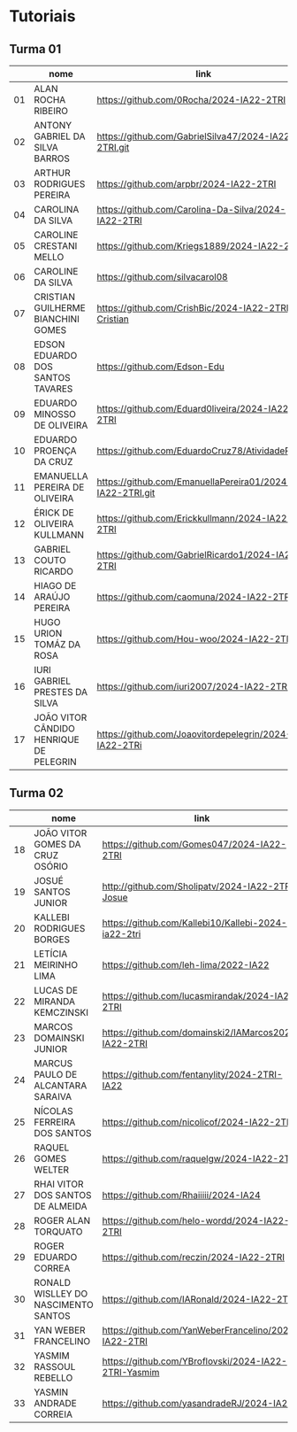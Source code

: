 # Tutoriais  

## Turma 01

|     | nome                                    | link                                                     |
| --- | --------------------------------------- | -------------------------------------------------------- |
| 01  | ALAN ROCHA RIBEIRO                      | https://github.com/0Rocha/2024-IA22-2TRI                 |
| 02  | ANTONY GABRIEL DA SILVA BARROS          | https://github.com/GabrielSilva47/2024-IA22-2TRI.git     |
| 03  | ARTHUR RODRIGUES PEREIRA                | https://github.com/arpbr/2024-IA22-2TRI                  |
| 04  | CAROLINA DA SILVA                       | https://github.com/Carolina-Da-Silva/2024-IA22-2TRI      |
| 05  | CAROLINE CRESTANI MELLO                 | https://github.com/Kriegs1889/2024-IA22-2TRI             |
| 06  | CAROLINE DA SILVA                       | https://github.com/silvacarol08                          |
| 07  | CRISTIAN GUILHERME BIANCHINI GOMES      | https://github.com/CrishBic/2024-IA22-2TRI-Cristian      |
| 08  | EDSON EDUARDO DOS SANTOS TAVARES        | https://github.com/Edson-Edu                             |
| 09  | EDUARDO MINOSSO DE OLIVEIRA             | https://github.com/Eduard0liveira/2024-IA22-2TRI         |
| 10  | EDUARDO PROENÇA DA CRUZ                 | https://github.com/EduardoCruz78/AtividadeProg2          |
| 11  | EMANUELLA PEREIRA DE OLIVEIRA           | https://github.com/EmanuellaPereira01/2024-IA22-2TRI.git |
| 12  | ÉRICK DE OLIVEIRA KULLMANN              | https://github.com/Erickkullmann/2024-IA22-2TRI          |
| 13  | GABRIEL COUTO RICARDO                   | https://github.com/GabrielRicardo1/2024-IA22-2TRI        |
| 14  | HIAGO DE ARAÚJO PEREIRA                 | https://github.com/caomuna/2024-IA22-2TRI                |
| 15  | HUGO URION TOMÁZ DA ROSA                | https://github.com/Hou-woo/2024-IA22-2TRI                |
| 16  | IURI GABRIEL PRESTES DA SILVA           | https://github.com/iuri2007/2024-IA22-2TRI               |
| 17  | JOÃO VITOR CÂNDIDO HENRIQUE DE PELEGRIN | https://github.com/Joaovitordepelegrin/2024-IA22-2TRi    |

## Turma 02

|    | nome                                | link                                                     |
| -- | ----------------------------------- | -------------------------------------------------------- |
| 18 | JOÃO VITOR GOMES DA CRUZ OSÓRIO     | https://github.com/Gomes047/2024-IA22-2TRI               |
| 19 | JOSUÉ SANTOS JUNIOR                 | http://github.com/Sholipatv/2024-IA22-2TRI-Josue         |
| 20 | KALLEBI RODRIGUES BORGES            | https://github.com/Kallebi10/Kallebi-2024-ia22-2tri      |
| 21 | LETÍCIA MEIRINHO LIMA               | https://github.com/leh-lima/2022-IA22                    |
| 22 | LUCAS DE MIRANDA KEMCZINSKI         | https://github.com/lucasmirandak/2024-IA22-2TRI          |
| 23 | MARCOS DOMAINSKI JUNIOR             | https://github.com/domainski2/IAMarcos2024-IA22-2TRI     |
| 24 | MARCUS PAULO DE ALCANTARA SARAIVA   | https://github.com/fentanylity/2024-2TRI-IA22            |
| 25 | NÍCOLAS FERREIRA DOS SANTOS         | https://github.com/nicolicof/2024-IA22-2TRI              |
| 26 | RAQUEL GOMES WELTER                 | https://github.com/raquelgw/2024-IA22-2TRI               |
| 27 | RHAI VITOR DOS SANTOS DE ALMEIDA    | https://github.com/Rhaiiiii/2024-IA24                    |
| 28 | ROGER ALAN TORQUATO                 | https://github.com/helo-wordd/2024-IA22-2TRI             |
| 29 | ROGER EDUARDO CORREA                | https://github.com/reczin/2024-IA22-2TRI                 |
| 30 | RONALD WISLLEY DO NASCIMENTO SANTOS | https://github.com/IARonald/2024-IA22-2TRI               |
| 31 | YAN WEBER FRANCELINO                | https://github.com/YanWeberFrancelino/2024-IA22-2TRI     |
| 32 | YASMIM RASSOUL REBELLO              | https://github.com/YBroflovski/2024-IA22-2TRI-Yasmim     |
| 33 | YASMIN ANDRADE CORREIA              | https://github.com/yasandradeRJ/2024-IA22                |